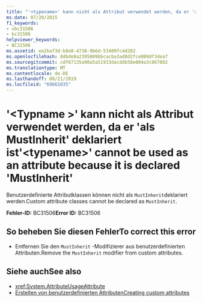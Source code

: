 ```yaml
---
title: "'<typename>' kann nicht als Attribut verwendet werden, da er 'als MustInherit' deklariert ist"
ms.date: 07/20/2015
f1_keywords:
- vbc31506
- bc31506
helpviewer_keywords:
- BC31506
ms.assetid: ea2baf3d-b8e8-4738-9b6d-53409fc4d282
ms.openlocfilehash: 8dbde0a2395009bbcacba3ad8d2fce080df3deaf
ms.sourcegitcommit: cdf67135a98a5a51913dacddb58e004a3c867802
ms.translationtype: MT
ms.contentlocale: de-DE
ms.lasthandoff: 08/21/2019
ms.locfileid: "69661035"
---
```

# <a name="typename-cannot-be-used-as-an-attribute-because-it-is-declared-mustinherit"></a><span data-ttu-id="2ac5b-102">'\<Typname >' kann nicht als Attribut verwendet werden, da er 'als MustInherit' deklariert ist</span><span class="sxs-lookup"><span data-stu-id="2ac5b-102">'\<typename>' cannot be used as an attribute because it is declared 'MustInherit'</span></span>
<span data-ttu-id="2ac5b-103">Benutzerdefinierte Attributklassen können nicht als `MustInherit`deklariert werden.</span><span class="sxs-lookup"><span data-stu-id="2ac5b-103">Custom attribute classes cannot be declared as `MustInherit`.</span></span>  
  
 <span data-ttu-id="2ac5b-104">**Fehler-ID:** BC31506</span><span class="sxs-lookup"><span data-stu-id="2ac5b-104">**Error ID:** BC31506</span></span>  
  
## <a name="to-correct-this-error"></a><span data-ttu-id="2ac5b-105">So beheben Sie diesen Fehler</span><span class="sxs-lookup"><span data-stu-id="2ac5b-105">To correct this error</span></span>  
  
- <span data-ttu-id="2ac5b-106">Entfernen Sie den `MustInherit` -Modifizierer aus benutzerdefinierten Attributen.</span><span class="sxs-lookup"><span data-stu-id="2ac5b-106">Remove the `MustInherit` modifier from custom attributes.</span></span>  
  
## <a name="see-also"></a><span data-ttu-id="2ac5b-107">Siehe auch</span><span class="sxs-lookup"><span data-stu-id="2ac5b-107">See also</span></span>

- <xref:System.AttributeUsageAttribute>
- [<span data-ttu-id="2ac5b-108">Erstellen von benutzerdefinierten Attributen</span><span class="sxs-lookup"><span data-stu-id="2ac5b-108">Creating custom attributes</span></span>](../programming-guide/concepts/attributes/creating-custom-attributes.md)
